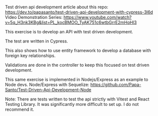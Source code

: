 Test driven api development article about this repo: https://dev.to/papasanto/test-driven-api-development-with-cypress-3l6d
Video Demonstration Series: https://www.youtube.com/watch?v=5q_H3nk3KBg&list=PL_kocBMOO_TyAK751c6wtbGrrE2mHoHl3

This exercise is to develop an API with test driven development.

The test are written in Cypress.

This also shows how to use entity framework to develop a database with foreign key relationships.

Validations are done in the controller to keep this focused on test driven development.

This same exercise is implemented in Nodejs/Express as an example to Node devs.
Node/Express with Sequelize: https://github.com/Papa-Santo/Test-Driven-Api-Development-Node

Note: There are tests written to test the api strictly with Vitest and React Testing Library. It was significantly more difficult to set up. I do not recommend it.
